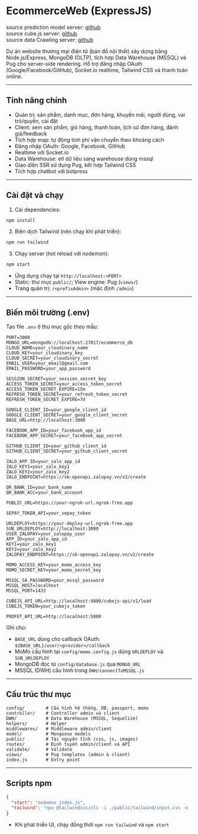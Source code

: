 # EcommerceWeb (ExpressJS)

source prediction model server: <a href="https://github.com/PhanThanhTungg/ModelProfetHTTTQL.git">github</a><br>
source cube.js server: <a href="https://github.com/PhanThanhTungg/CubeHTTTQL">github</a><br>
source data Crawling server: <a href="https://github.com/PhanThanhTungg/crawl_data_ecommerce.git">github</a><br>


Dự án website thương mại điện tử (bán đồ nội thất) xây dựng bằng Node.js/Express, MongoDB (OLTP), tích hợp Data Warehouse (MSSQL) và Pug cho server-side rendering. Hỗ trợ đăng nhập OAuth (Google/Facebook/GitHub), Socket.io realtime, Tailwind CSS và thanh toán online.

---

## Tính năng chính
- Quản trị: sản phẩm, danh mục, đơn hàng, khuyến mãi, người dùng, vai trò/quyền, cài đặt
- Client: xem sản phẩm, giỏ hàng, thanh toán, lịch sử đơn hàng, đánh giá/feedback
- Tích hợp map: tự động tính phí vận chuyển theo khoảng cách 
- Đăng nhập OAuth: Google, Facebook, GitHub
- Realtime với Socket.io
- Data Warehouse: etl dữ liệu sang warehouse dùng mssql
- Giao diện SSR sử dụng Pug, kết hợp Tailwind CSS
- Tích hợp chatbot với botpress

---

## Cài đặt và chạy
1) Cài dependencies:
```bash
npm install
```

2) Biên dịch Tailwind (nên chạy khi phát triển):
```bash
npm run tailwind
```

3) Chạy server (hot reload với nodemon):
```bash
npm start
```

- Ứng dụng chạy tại `http://localhost:<PORT>`
- Static: thư mục `public/`; View engine: Pug (`views/`)
- Trang quản trị: `/<prefixAdmin>` (mặc định `/admin`)

---

## Biến môi trường (.env)
Tạo file `.env` ở thư mục gốc theo mẫu:
```env
PORT=3000
MONGO_URL=mongodb://localhost:27017/ecommerce_db
CLOUD_NAME=your_cloudinary_name
CLOUD_KEY=your_cloudinary_key
CLOUD_SECRET=your_cloudinary_secret
EMAIL_USER=your_email@gmail.com
EMAIL_PASSWORD=your_app_password

SESSION_SECRET=your_session_secret_key
ACCESS_TOKEN_SECRET=your_access_token_secret
ACCESS_TOKEN_SECRET_EXPIRE=15m
REFRESH_TOKEN_SECRET=your_refresh_token_secret
REFRESH_TOKEN_SECRET_EXPIRE=7d

GOOGLE_CLIENT_ID=your_google_client_id
GOOGLE_CLIENT_SECRET=your_google_client_secret
BASE_URL=http://localhost:3000

FACEBOOK_APP_ID=your_facebook_app_id
FACEBOOK_APP_SECRET=your_facebook_app_secret

GITHUB_CLIENT_ID=your_github_client_id
GITHUB_CLIENT_SECRET=your_github_client_secret

ZALO_APP_ID=your_zalo_app_id
ZALO_KEY1=your_zalo_key1
ZALO_KEY2=your_zalo_key2
ZALO_ENDPOINT=https://sb-openapi.zalopay.vn/v2/create

QR_BANK_ID=your_bank_name
QR_BANK_ACC=your_bank_account

PUBLIC_URL=https://your-ngrok-url.ngrok-free.app

SEPAY_TOKEN_API=your_sepay_token

URLDEPLOY=https://your-deploy-url.ngrok-free.app
SUB_URLDEPLOY=http://localhost:3000
USER_ZALOPAY=your_zalopay_user
APP_ID=your_zalo_app_id
KEY1=your_zalo_key1
KEY2=your_zalo_key2
ZALOPAY_ENDPOINT=https://sb-openapi.zalopay.vn/v2/create

MOMO_ACCESS_KEY=your_momo_access_key
MOMO_SECRET_KEY=your_momo_secret_key

MSSQL_SA_PASSWORD=your_mssql_password
MSSQL_HOST=localhost
MSSQL_PORT=1433

CUBEJS_API_URL=http://localhost:4000/cubejs-api/v1/load
CUBEJS_TOKEN=your_cubejs_token

PROFET_API_URL=http://localhost:5000
```
Ghi chú:
- `BASE_URL` dùng cho callback OAuth: `${BASE_URL}/user/<provider>/callback`
- MoMo cấu hình tại `config/momo.config.js` dùng `URLDEPLOY` và `SUB_URLDEPLOY`
- MongoDB đọc từ `config/database.js` qua `MONGO_URL`
- MSSQL (DWH) cấu hình trong `DWH/connectToMSSQL.js`

---

## Cấu trúc thư mục
```text
config/        # Cấu hình hệ thống, DB, passport, momo
controller/    # Controller admin và client
DWH/           # Data Warehouse (MSSQL, Sequelize)
helpers/       # Helper
middlewares/   # Middleware admin/client
model/         # Mongoose models
public/        # Tài nguyên tĩnh (css, js, images)
routes/        # Định tuyến admin/client và API
validate/      # Validate
views/         # Pug templates (admin & client)
index.js       # Entry point
```

---

## Scripts npm
```json
{
  "start": "nodemon index.js",
  "tailwind": "npx @tailwindcss/cli -i ./public/tailwind/input.css -o ./public/tailwind/output.css --watch"
}
```
- Khi phát triển UI, chạy đồng thời `npm run tailwind` và `npm start`
